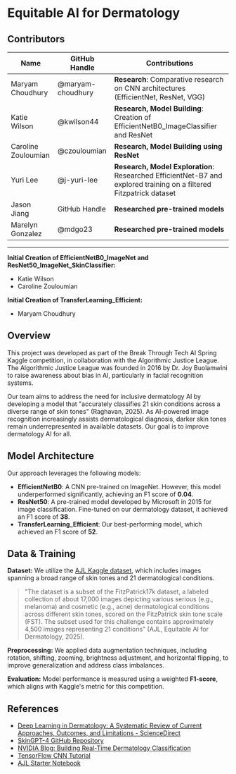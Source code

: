 # Equitable AI for Dermatology

## Contributors

| Name | GitHub Handle | Contributions |
|------|--------------|---------------|
| Maryam Choudhury | @maryam-choudhury | **Research**: Comparative research on CNN architectures (EfficientNet, ResNet, VGG) | **Model Building**: Creation of ResNet50_ImageNet_SkinClassifier |
| Katie Wilson | @kwilson44 | **Research, Model Building**: Creation of EfficientNetB0_ImageClassifier and ResNet |
| Caroline Zouloumian | @czouloumian | **Research, Model Building using ResNet** |
| Yuri Lee | @j-yuri-lee | **Research, Model Exploration**: Researched EfficientNet-B7 and explored training on a filtered Fitzpatrick dataset |
| Jason Jiang | GitHub Handle | **Researched pre-trained models** |
| Marelyn Gonzalez | @mdgo23 | **Researched pre-trained models** |

---

**Initial Creation of EfficientNetB0_ImageNet and ResNet50_ImageNet_SkinClassifier:**
- Katie Wilson
- Caroline Zouloumian

**Initial Creation of TransferLearning_Efficient:**
- Maryam Choudhury

## Overview

This project was developed as part of the Break Through Tech AI Spring Kaggle competition, in collaboration with the Algorithmic Justice League. The Algorithmic Justice League was founded in 2016 by Dr. Joy Buolamwini to raise awareness about bias in AI, particularly in facial recognition systems.

Our team aims to address the need for inclusive dermatology AI by developing a model that "accurately classifies 21 skin conditions across a diverse range of skin tones" (Raghavan, 2025). As AI-powered image recognition increasingly assists dermatological diagnosis, darker skin tones remain underrepresented in available datasets. Our goal is to improve dermatology AI for all.

## Model Architecture

Our approach leverages the following models:

- **EfficientNetB0**: A CNN pre-trained on ImageNet. However, this model underperformed significantly, achieving an F1 score of **0.04**.
- **ResNet50**: A pre-trained model developed by Microsoft in 2015 for image classification. Fine-tuned on our dermatology dataset, it achieved an F1 score of **38**.
- **TransferLearning_Efficient**: Our best-performing model, which achieved an F1 score of **52**.

## Data & Training

**Dataset:** We utilize the [AJL Kaggle dataset](https://www.kaggle.com/competitions/bttai-ajl-2025), which includes images spanning a broad range of skin tones and 21 dermatological conditions.

> "The dataset is a subset of the FitzPatrick17k dataset, a labeled collection of about 17,000 images depicting various serious (e.g., melanoma) and cosmetic (e.g., acne) dermatological conditions across different skin tones, scored on the FitzPatrick skin tone scale (FST). The subset used for this challenge contains approximately 4,500 images representing 21 conditions" (AJL, Equitable AI for Dermatology, 2025).

**Preprocessing:**
We applied data augmentation techniques, including rotation, shifting, zooming, brightness adjustment, and horizontal flipping, to improve generalization and address class imbalances.

**Evaluation:**
Model performance is measured using a weighted **F1-score**, which aligns with Kaggle's metric for this competition.

## References

- [Deep Learning in Dermatology: A Systematic Review of Current Approaches, Outcomes, and Limitations - ScienceDirect](https://www.nature.com/articles/s41467-024-50043-3)
- [SkinGPT-4 GitHub Repository](https://github.com/JoshuaChou2018/SkinGPT-4)
- [NVIDIA Blog: Building Real-Time Dermatology Classification](https://developer.nvidia.com/blog/building-real-time-dermatology-classification-with-nvidia-clara-agx/)
- [TensorFlow CNN Tutorial](https://www.tensorflow.org/tutorials/images/cnn)
- [AJL Starter Notebook](https://www.kaggle.com/competitions/bttai-ajl-2025)

